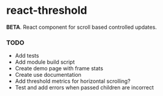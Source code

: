 # react-threshold

**BETA**. React component for scroll based controlled updates.


### TODO

- Add tests
- Add module build script
- Create demo page with frame stats
- Create use documentation
- Add threshold metrics for horizontal scrolling?
- Test and add errors when passed children are incorrect

